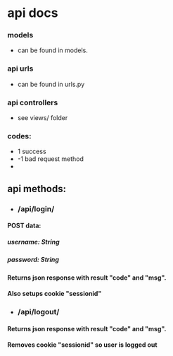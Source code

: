 # api docs

### models 
 - can be found in models.

### api urls
 - can be found in urls.py

### api controllers
 - see views/ folder

### codes:
 * 1 success
 * -1 bad request method
 * 

## api methods:

* ### /api/login/ 
#### POST data: 
##### username: String 
##### password: String
#### Returns json response with result "code" and "msg".
#### Also setups cookie "sessionid"

* ### /api/logout/ 
#### Returns json response with result "code" and "msg".
#### Removes cookie "sessionid" so user is logged out
